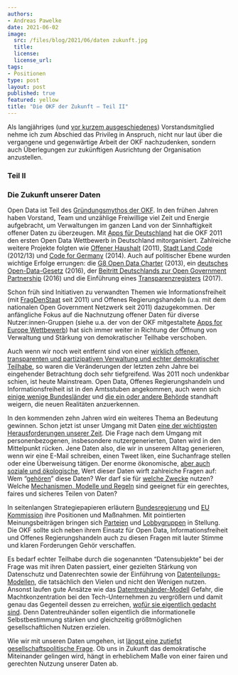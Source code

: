 ```yaml
---
authors:
- Andreas Pawelke
date: 2021-06-02
image:
  src: /files/blog/2021/06/daten zukunft.jpg
  title:
  license:
  license_url:
tags:
- Positionen
type: post
layout: post
published: true
featured: yellow
title: "Die OKF der Zukunft – Teil II"
---
```

Als langjähriges (und [vor kurzem ausgeschiedenes](https://okfn.de/blog/2021/03/okf-vorstandswechsel/)) Vorstandsmitglied nehme ich zum Abschied das Privileg in Anspruch, nicht nur laut über die vergangene und gegenwärtige Arbeit der OKF nachzudenken, sondern auch Überlegungen zur zukünftigen Ausrichtung der Organisation anzustellen.

### Teil II

### Die Zukunft unserer Daten

Open Data ist Teil des [Gründungsmythos der OKF](https://okfn.de/blog/2021/02/okf-10jahre-interview-dd/). In den frühen Jahren haben Vorstand, Team und unzählige Freiwillige viel Zeit und Energie aufgebracht, um Verwaltungen im ganzen Land von der Sinnhaftigkeit offener Daten zu überzeugen. Mit [Apps für Deutschland](https://blog.okfn.org/2011/11/08/apps-4-germany-contest-launched/) hat die OKF 2011 den ersten Open Data Wettbewerb in Deutschland mitorganisiert. Zahlreiche weitere Projekte folgten wie [Offener Haushalt](https://okfn.de/projekte/offenerhaushalt/) (2011), [Stadt Land Code](http://stadtlandcode.de/) (2012/13) und [Code for Germany](https://www.codefor.de/) (2014). Auch auf politischer Ebene wurden wichtige Erfolge errungen: die [G8 Open Data Charter](https://opendatacharter.net/g8-open-data-charter/) (2013), ein [deutsches Open-Data-Gesetz](https://okfn.de/blog/2016/10/opendata-gesetz/) (2016), der [Beitritt Deutschlands zur Open Government Partnership](https://okfn.de/blog/2016/07/ogp/) (2016) und die Einführung eines [Transparenzregisters](https://okfn.de/blog/2017/02/transparenzregister/) (2017).

Schon früh sind Initiativen zu verwandten Themen wie Informationsfreiheit (mit [FragDenStaat](https://fragdenstaat.de/) seit 2011) und Offenes Regierungshandeln (u.a. mit dem nationalen Open Government Netzwerk seit 2011) dazugekommen. Der anfängliche Fokus auf die Nachnutzung offener Daten für diverse Nutzer:innen-Gruppen (siehe u.a. der von der OKF mitgestaltete [Apps for Europe Wettbewerb](https://okfn.de/projekte/appsforeurope/)) hat sich immer weiter in Richtung der Öffnung von Verwaltung und Stärkung von demokratischer Teilhabe verschoben.

Auch wenn wir noch weit entfernt sind von einer [wirklich offenen, transparenten und partizipativen Verwaltung und echter demokratischer Teilhabe](https://okfn.de/blog/2021/03/okf-digitalpolitische-forderungen/), so waren die Veränderungen der letzten zehn Jahre bei eingehender Betrachtung doch sehr tiefgreifend. Was 2011 noch undenkbar schien, ist heute Mainstream. Open Data, Offenes Regierungshandeln und Informationsfreiheit ist in den Amtsstuben angekommen, auch wenn sich [einige wenige Bundesländer](https://transparenzranking.de/) und [die ein oder andere Behörde](https://fragdenstaat.de/aktionen/zensurheberrecht-klage-2019/) standhaft weigern, die neuen Realitäten anzuerkennen.

In den kommenden zehn Jahren wird ein weiteres Thema an Bedeutung gewinnen. Schon jetzt ist unser Umgang mit Daten [eine der wichtigsten Herausforderungen unserer Zeit](http://www.jenitennison.com/2020/01/17/community-consent.html). Die Frage nach dem Umgang mit personenbezogenen, insbesondere nutzergenerierten, Daten wird in den Mittelpunkt rücken. Jene Daten also, die wir in unserem Alltag generieren, wenn wir eine E-Mail schreiben, einen Tweet liken, eine Suchanfrage stellen oder eine Überweisung tätigen. Der enorme ökonomische, [aber auch soziale und ökologische](https://www.bennettinstitute.cam.ac.uk/research/research-projects/valuing-data/), Wert dieser Daten wirft zahlreiche Fragen auf: Wem “[gehören](https://medium.com/data-empowerment/for-data-empowerment-we-need-control-of-our-data-not-ownership-heres-why-ea4cba053578)” diese Daten? Wer darf sie für [welche Zwecke](https://okfn.de/blog/2019/04/daten-f%C3%BCr-alle-aber-wie/) nutzen? Welche [Mechanismen, Modelle und Regeln](https://www.bertelsmann-stiftung.de/fileadmin/files/user_upload/Expertise_Daten_teilen__aber_wie_final.pdf) sind geeignet für ein gerechtes, faires und sicheres Teilen von Daten?

In seitenlangen Strategiepapieren erläutern [Bundesregierung](https://www.bundesregierung.de/breg-de/suche/datenstrategie-der-bundesregierung-1845632) und [EU Kommission](https://ec.europa.eu/info/strategy/priorities-2019-2024/europe-fit-digital-age/european-data-strategy_en) ihre Positionen und Maßnahmen. Mit pointierten Meinungsbeiträgen bringen sich [Parteien](https://www.handelsblatt.com/meinung/gastbeitraege/gastkommentar-digitaler-fortschritt-daten-sind-macht-und-muessen-dem-gemeinwohl-dienen/26572380.html?ticket=ST-799165-4pZRCoilAkd1UemHiy0Z-ap6) und [Lobbygruppen](https://www.bitkom.org/Presse/Presseinformation/Bitkom-zur-Datenstrategie-der-Bundesregierung-0) in Stellung. Die OKF sollte sich neben ihrem Einsatz für Open Data, Informationsfreiheit und Offenes Regierungshandeln auch zu diesen Fragen mit lauter Stimme und klaren Forderungen Gehör verschaffen.

Es bedarf echter Teilhabe durch die sogenannten “Datensubjekte” bei der Frage was mit ihren Daten passiert, einer gezielten Stärkung von Datenschutz und Datenrechten sowie der Einführung von [Datenteilungs-Modellen](https://algorithmenethik.de/2021/03/10/datenteilen-fuers-gemeinwohl-aber-wie/), die tatsächlich den Vielen und nicht den Wenigen nutzen. Ansonst laufen gute Ansätze wie das [Datentreuhänder-Modell](https://medium.com/@anoukruhaak/data-trusts-why-what-and-how-a8b53b53d34) Gefahr, die Machtkonzentration bei den Tech-Unternehmen zu vergrößern und damit genau das Gegenteil dessen zu erreichen, [wofür sie eigentlich gedacht sind](https://academic.oup.com/idpl/article/9/4/236/5579842). Denn Datentreuhänder sollen eigentlich die informationelle Selbstbestimmung stärken und gleichzeitig größtmöglichen gesellschaftlichen Nutzen erzielen.

Wie wir mit unseren Daten umgehen, ist [längst eine zutiefst gesellschaftspolitische Frage](https://okfn.de/blog/2020/03/datenpolitik-gesellschaftspolitik/). Ob uns in Zukunft das demokratische Miteinander gelingen wird, hängt in erheblichem Maße von einer fairen und gerechten Nutzung unserer Daten ab.
